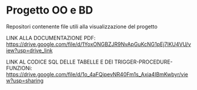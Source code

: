 # Progetto OO e BD
 Repositori contenente file utili alla visualizzazione del progetto

LINK ALLA DOCUMENTAZIONE PDF: https://drive.google.com/file/d/1YoxONGBZJR9NvApGuKcNG1pEj7lKU4VU/view?usp=drive_link

LINK AL CODICE SQL DELLE TABELLE E DEI TRIGGER-PROCEDURE-FUNZIONi: https://drive.google.com/file/d/1o_4aFQjpevNR40Fm1s_Axia4IBmKwbyr/view?usp=sharing
